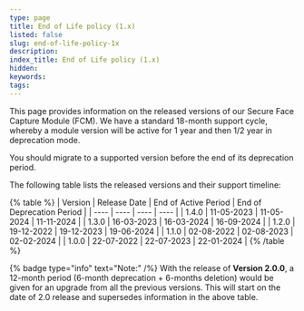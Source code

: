 ```yaml
---
type: page
title: End of Life policy (1.x)
listed: false
slug: end-of-life-policy-1x
description: 
index_title: End of Life policy (1.x)
hidden: 
keywords: 
tags: 
---
```


This page provides information on the released versions of our Secure Face Capture Module (FCM). We have a standard 18-month support cycle, whereby a module version will be active for 1 year and then 1/2 year in deprecation mode.

You should migrate to a supported version before the end of its deprecation period.

The following table lists the released versions and their support timeline:

{% table %}
| Version | Release Date | End of Active Period | End of Deprecation Period | 
| ---- | ---- | ---- | ---- | 
| 1.4.0 | 11-05-2023 | 11-05-2024 | 11-11-2024 | 
| 1.3.0 | 16-03-2023 | 16-03-2024 | 16-09-2024 | 
| 1.2.0 | 19-12-2022 | 19-12-2023 | 19-06-2024 | 
| 1.1.0 | 02-08-2022 | 02-08-2023 | 02-02-2024 | 
| 1.0.0 | 22-07-2022 | 22-07-2023 | 22-01-2024 | 
{% /table %}

{% badge type="info" text="Note:" /%} With the release of **Version 2.0.0**, a 12-month period (6-month deprecation + 6-months deletion) would be given for an upgrade from all the previous versions. This will start on the date of 2.0 release and supersedes information in the above table.